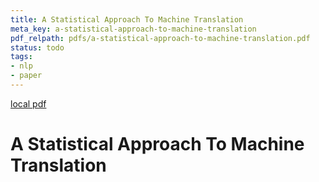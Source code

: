 ```yaml
---
title: A Statistical Approach To Machine Translation
meta_key: a-statistical-approach-to-machine-translation
pdf_relpath: pdfs/a-statistical-approach-to-machine-translation.pdf
status: todo
tags:
- nlp
- paper
---
```


[local pdf](../../../pdfs/a-statistical-approach-to-machine-translation.pdf)

# A Statistical Approach To Machine Translation

